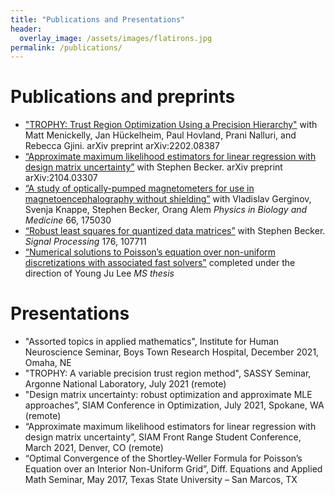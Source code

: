 ```yaml
---
title: "Publications and Presentations"
header:
  overlay_image: /assets/images/flatirons.jpg
permalink: /publications/
---
```

# Publications and preprints

- ["TROPHY: Trust Region Optimization Using a Precision Hierarchy"](https://arxiv.org/abs/2202.08387) with Matt Menickelly, Jan Hückelheim, Paul Hovland, Prani Nalluri,  and Rebecca Gjini. arXiv preprint arXiv:2202.08387
- [“Approximate maximum likelihood estimators for linear regression with design matrix uncertainty”](https://arxiv.org/pdf/2104.03307) with Stephen Becker. arXiv preprint arXiv:2104.03307
- [“A study of optically-pumped magnetometers for use in magnetoencephalography without shielding”](/assets/documents/opm-for-meg.pdf) with Vladislav Gerginov, Svenja Knappe, Stephen Becker, Orang Alem _Physics in Biology and Medicine_ 66, 175030
- [“Robust least squares for quantized data matrices”](https://arxiv.org/pdf/2003.12004) with Stephen Becker. _Signal Processing_ 176, 107711
- [“Numerical solutions to Poisson’s equation over non-uniform discretizations with associated fast solvers&#34;](https://digital.library.txstate.edu/bitstream/handle/10877/6613/CLANCY-THESIS-2017.pdf?sequence=1&isAllowed=y) completed under the direction of Young Ju Lee _MS thesis_

# Presentations
- "Assorted topics in applied mathematics", Institute for Human Neuroscience Seminar, Boys Town Research Hospital, December 2021, Omaha, NE
- "TROPHY: A variable precision trust region method", SASSY Seminar, Argonne National Laboratory, July 2021 (remote)
- "Design matrix uncertainty: robust optimization and approximate MLE approaches”, SIAM Conference in Optimization, July 2021, Spokane, WA (remote)
- “Approximate maximum likelihood estimators for linear regression with design matrix uncertainty”, SIAM Front Range Student Conference, March 2021, Denver, CO (remote)
- “Optimal Convergence of the Shortley-Weller Formula for Poisson’s Equation over an Interior Non-Uniform Grid”, Diff. Equations and Applied Math Seminar, May 2017, Texas State University – San Marcos, TX
